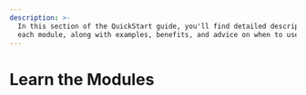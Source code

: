 ```yaml
---
description: >-
  In this section of the QuickStart guide, you'll find detailed descriptions of
  each module, along with examples, benefits, and advice on when to use them.
---
```


# Learn the Modules

